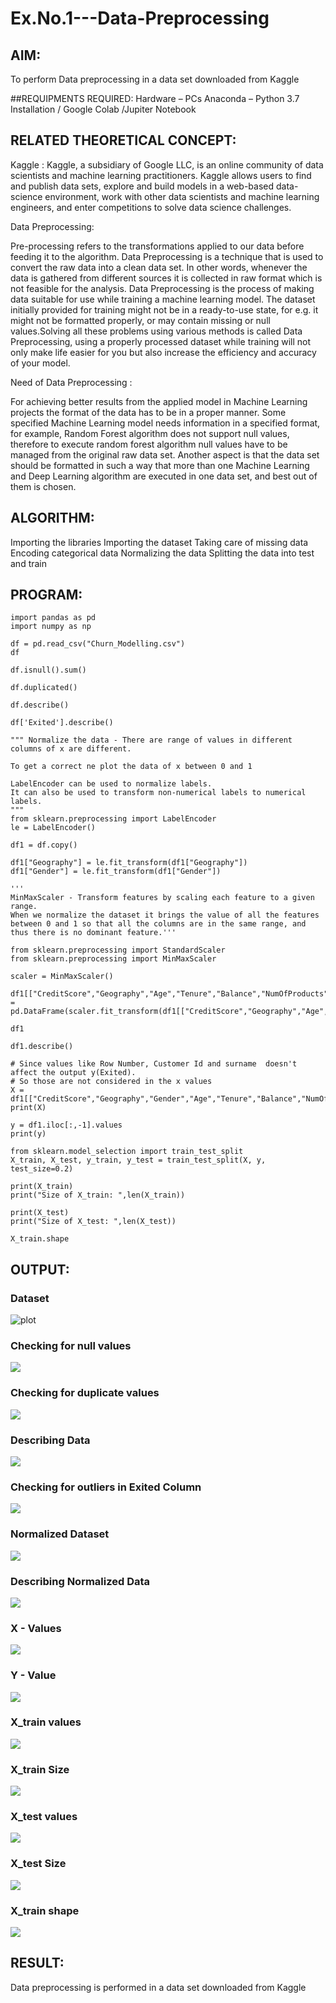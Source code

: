 # Ex.No.1---Data-Preprocessing
## AIM: 

To perform Data preprocessing in a data set downloaded from Kaggle

##REQUIPMENTS REQUIRED:
Hardware – PCs
Anaconda – Python 3.7 Installation / Google Colab /Jupiter Notebook

## RELATED THEORETICAL CONCEPT:

Kaggle :
Kaggle, a subsidiary of Google LLC, is an online community of data scientists and machine learning practitioners. Kaggle allows users to find and publish data sets, explore and build models in a web-based data-science environment, work with other data scientists and machine learning engineers, and enter competitions to solve data science challenges.

Data Preprocessing:

Pre-processing refers to the transformations applied to our data before feeding it to the algorithm. Data Preprocessing is a technique that is used to convert the raw data into a clean data set. In other words, whenever the data is gathered from different sources it is collected in raw format which is not feasible for the analysis.
Data Preprocessing is the process of making data suitable for use while training a machine learning model. The dataset initially provided for training might not be in a ready-to-use state, for e.g. it might not be formatted properly, or may contain missing or null values.Solving all these problems using various methods is called Data Preprocessing, using a properly processed dataset while training will not only make life easier for you but also increase the efficiency and accuracy of your model.

Need of Data Preprocessing :

For achieving better results from the applied model in Machine Learning projects the format of the data has to be in a proper manner. Some specified Machine Learning model needs information in a specified format, for example, Random Forest algorithm does not support null values, therefore to execute random forest algorithm null values have to be managed from the original raw data set.
Another aspect is that the data set should be formatted in such a way that more than one Machine Learning and Deep Learning algorithm are executed in one data set, and best out of them is chosen.


## ALGORITHM:
Importing the libraries
Importing the dataset
Taking care of missing data
Encoding categorical data
Normalizing the data
Splitting the data into test and train

## PROGRAM:
~~~
import pandas as pd
import numpy as np

df = pd.read_csv("Churn_Modelling.csv")
df

df.isnull().sum()

df.duplicated()

df.describe()

df['Exited'].describe()

""" Normalize the data - There are range of values in different columns of x are different. 

To get a correct ne plot the data of x between 0 and 1 

LabelEncoder can be used to normalize labels.
It can also be used to transform non-numerical labels to numerical labels.
"""
from sklearn.preprocessing import LabelEncoder
le = LabelEncoder()

df1 = df.copy()

df1["Geography"] = le.fit_transform(df1["Geography"])
df1["Gender"] = le.fit_transform(df1["Gender"])

'''
MinMaxScaler - Transform features by scaling each feature to a given range. 
When we normalize the dataset it brings the value of all the features between 0 and 1 so that all the columns are in the same range, and thus there is no dominant feature.'''

from sklearn.preprocessing import StandardScaler
from sklearn.preprocessing import MinMaxScaler

scaler = MinMaxScaler()

df1[["CreditScore","Geography","Age","Tenure","Balance","NumOfProducts","EstimatedSalary"]] = pd.DataFrame(scaler.fit_transform(df1[["CreditScore","Geography","Age","Tenure","Balance","NumOfProducts","EstimatedSalary"]]))

df1

df1.describe()

# Since values like Row Number, Customer Id and surname  doesn't affect the output y(Exited).
# So those are not considered in the x values
X = df1[["CreditScore","Geography","Gender","Age","Tenure","Balance","NumOfProducts","HasCrCard","IsActiveMember","EstimatedSalary"]].values
print(X)

y = df1.iloc[:,-1].values
print(y)

from sklearn.model_selection import train_test_split
X_train, X_test, y_train, y_test = train_test_split(X, y, test_size=0.2)

print(X_train)
print("Size of X_train: ",len(X_train))

print(X_test)
print("Size of X_test: ",len(X_test))

X_train.shape
~~~

## OUTPUT:
### Dataset

![plot](https://github.com/dyanesh-100/Ex.No.1---Data-Preprocessing/blob/main/dataset.png)

### Checking for null values

![](https://github.com/dyanesh-100/Ex.No.1---Data-Preprocessing/blob/main/null.png)

### Checking for duplicate values

![](https://github.com/dyanesh-100/Ex.No.1---Data-Preprocessing/blob/main/duplicate.png)

### Describing Data

![](https://github.com/dyanesh-100/Ex.No.1---Data-Preprocessing/blob/main/describe.png)

### Checking for outliers in Exited Column

![](https://github.com/dyanesh-100/Ex.No.1---Data-Preprocessing/blob/main/outlier.png)

### Normalized Dataset

![](https://github.com/dyanesh-100/Ex.No.1---Data-Preprocessing/blob/main/normalized_data.png)

### Describing Normalized Data

![](https://github.com/dyanesh-100/Ex.No.1---Data-Preprocessing/blob/main/Normalized_describe.png)

### X - Values

![](https://github.com/dyanesh-100/Ex.No.1---Data-Preprocessing/blob/main/x.png)

### Y - Value

![](https://github.com/dyanesh-100/Ex.No.1---Data-Preprocessing/blob/main/y.png)

### X_train values

![](https://github.com/dyanesh-100/Ex.No.1---Data-Preprocessing/blob/main/x_train.png)

### X_train Size

![](https://github.com/dyanesh-100/Ex.No.1---Data-Preprocessing/blob/main/x_train_size.png)

### X_test values

![](https://github.com/dyanesh-100/Ex.No.1---Data-Preprocessing/blob/main/x_test.png)

### X_test Size

![](https://github.com/dyanesh-100/Ex.No.1---Data-Preprocessing/blob/main/x_test_size.png)

### X_train shape

![](https://github.com/dyanesh-100/Ex.No.1---Data-Preprocessing/blob/main/x_train_shape.png)

## RESULT:
Data preprocessing is performed in a data set downloaded from Kaggle
